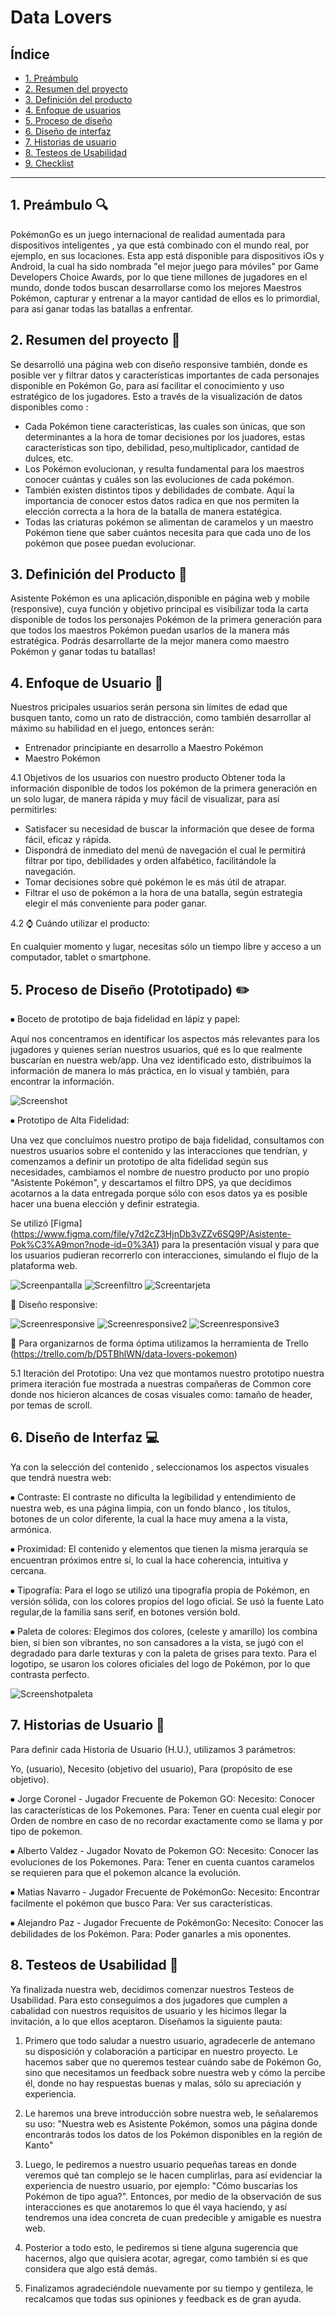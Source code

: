# Data Lovers

## Índice

* [1. Preámbulo](#1-preámbulo)
* [2. Resumen del proyecto](#2-resumen-del-proyecto)
* [3. Definición del producto](#3-definición-del-producto)
* [4. Enfoque de usuarios](#4-enfoque-de-usuarios)
* [5. Proceso de diseño](#5-proceso-de-diseño)
* [6. Diseño de interfaz](#6-diseño-de-interfaz)
* [7. Historias de usuario](#7-historias-de-usuario)
* [8. Testeos de Usabilidad](#8-testeos-de-usabilidad)
* [9. Checklist](#9-checklist)

***

## 1. Preámbulo :mag:

PokémonGo es un juego internacional de realidad aumentada para dispositivos inteligentes , ya que está combinado con el mundo real, por ejemplo, en sus locaciones. Esta app está disponible para dispositivos iOs y Android, la cual ha sido nombrada "el mejor juego para móviles" por Game Developers Choice Awards, por lo que tiene millones de jugadores en el mundo, donde todos buscan desarrollarse como los mejores Maestros Pokémon, capturar y entrenar a la mayor cantidad de ellos es lo primordial, para así ganar todas las batallas a enfrentar.

## 2. Resumen del proyecto :pencil:

Se desarrolló una página web con diseño responsive también, donde es posible ver y filtrar datos y características importantes de cada personajes disponible en Pokémon Go, para así facilitar el conocimiento y uso estratégico de los jugadores. Esto a través de la visualización  de datos disponibles como : 
- Cada Pokémon tiene características, las cuales son únicas, que son determinantes a la hora de tomar decisiones por los juadores, estas características son tipo, debilidad, peso,multiplicador, cantidad de dulces, etc.
- Los Pokémon evolucionan, y resulta fundamental para los maestros conocer cuántas y cuáles son las evoluciones de cada pokémon.
- También existen distintos tipos y debilidades de combate. Aquí la importancia de conocer estos datos radica en que nos permiten la elección correcta a la hora de la batalla de manera estatégica.
- Todas las criaturas pokémon se alimentan de caramelos y un maestro Pokémon tiene que saber cuántos necesita para que cada uno de los pokémon que posee puedan evolucionar.


## 3. Definición del Producto :pencil:

Asistente Pokémon es una aplicación,disponible en página web y mobile (responsive), cuya función y objetivo principal es visibilizar toda la carta disponible de todos los personajes Pokémon de la primera generación para que todos los maestros Pokémon puedan usarlos de la manera más estratégica.
Podrás desarrollarte de la mejor manera como maestro Pokémon y ganar todas tu batallas!


## 4. Enfoque de Usuario :busts_in_silhouette:

Nuestros pricipales usuarios serán persona sin límites de edad que busquen tanto, como un rato de distracción, como también desarrollar al máximo su habilidad en el juego, entonces serán:

- Entrenador principiante en desarrollo a Maestro Pokémon
- Maestro Pokémon

4.1 Objetivos de los usuarios con nuestro producto
Obtener toda la información disponible de todos los pokémon de la primera generación en un solo lugar, de manera rápida y muy fácil de visualizar, para así permitirles:

- Satisfacer su necesidad de buscar la información que desee de forma fácil, eficaz y rápida.
- Dispondrá de inmediato del menú de navegación el cual le permitirá filtrar por tipo, debilidades y orden alfabético, facilitándole la navegación.
- Tomar decisiones sobre qué pokémon le es más útil de atrapar.
- Filtrar el uso de pokémon a la hora de una batalla, según estrategia elegir el más conveniente para poder ganar.

4.2 :watch: Cuándo utilizar el producto:

En cualquier momento y lugar, necesitas sólo un tiempo libre y acceso a un computador, tablet o smartphone.


## 5. Proceso de Diseño (Prototipado) :pencil2:


⦁	Boceto de prototipo de baja fidelidad en lápiz y papel:

Aquí nos concentramos en identificar los aspectos más relevantes para los jugadores y quienes serían nuestros usuarios, qué es lo que realmente buscarían en nuestra web/app. Una vez identificado esto, distribuímos la información de manera lo más práctica, en lo visual y también, para encontrar la información.

![Screenshot](img_readme/baja.jpg)

⦁	Prototipo de Alta Fidelidad:

Una vez que concluímos nuestro protipo de baja fidelidad, consultamos con nuestros usuarios sobre el contenido y las interacciones que tendrían, y comenzamos a definir un prototipo de alta fidelidad según sus necesidades, cambiamos el nombre de nuestro producto por uno propio "Asistente Pokémon", y descartamos el filtro DPS, ya que decidimos acotarnos a la data entregada porque sólo con esos datos ya es posible hacer una buena elección y definir estrategia.

Se utilizó [Figma] (https://www.figma.com/file/y7d2cZ3HjnDb3vZZv6SQ9P/Asistente-Pok%C3%A9mon?node-id=0%3A1) para la presentación visual y para que los usuarios pudieran recorrerlo con interacciones, simulando el flujo de la plataforma web.

![Screenpantalla](img_readme/primera-pantalla.jpg)
![Screenfiltro](img_readme/filtro.jpg)
![Screentarjeta](img_readme/tarjeta.jpg)

:iphone: Diseño responsive:

![Screenresponsive](img_readme/res1.PNG)
![Screenresponsive2](img_readme/res2.PNG)
![Screenresponsive3](img_readme/res3.PNG)

:bookmark_tabs: Para organizarnos de forma óptima utilizamos la herramienta de Trello (https://trello.com/b/D5TBhlWN/data-lovers-pokemon)


5.1 Iteración del Prototipo: Una vez que montamos nuestro prototipo nuestra primera iteración fue mostrada a nuestras compañeras de Common core donde nos hicieron alcances de cosas visuales como: tamaño de header, por temas de scroll.


## 6. Diseño de Interfaz :computer:

Ya con la selección del contenido , seleccionamos los aspectos visuales que tendrá nuestra web:

⦁	Contraste: El contraste no dificulta la legibilidad y entendimiento de nuestra web, es una página limpia, con un fondo blanco , los títulos, botones de un color diferente, la cual la hace muy amena a la vista, armónica.

⦁	Proximidad: El contenido y elementos que tienen la misma jerarquía se encuentran próximos entre sí, lo cual la hace coherencia, intuitiva y cercana.

⦁	Tipografía: Para el logo se utilizó una tipografía propia de Pokémon, en versión sólida, con los colores propios del logo oficial. Se usó la fuente Lato regular,de la familia sans serif, en botones versión bold.

⦁	Paleta de colores: Elegimos dos colores, (celeste y amarillo) los combina bien, si bien son vibrantes, no son cansadores a la vista, se jugó con el degradado para darle texturas y con la paleta de grises para texto. Para el logotipo, se usaron los colores oficiales del logo de Pokémon, por lo que contrasta perfecto.

![Screenshotpaleta](img_readme/paleta.jpg)

## 7. Historias de Usuario :busts_in_silhouette:

Para definir cada Historia de Usuario (H.U.), utilizamos 3 parámetros:

Yo, (usuario), Necesito (objetivo del usuario), Para (propósito de ese objetivo).

⦁	Jorge Coronel - Jugador Frecuente de Pokemon GO:
Necesito: Conocer las características de los Pokemones.
Para: Tener en cuenta cual elegir por Orden de nombre en caso de no recordar exactamente como se llama y por tipo de pokemon.

⦁	Alberto Valdez - Jugador Novato de Pokemon GO:
Necesito: Conocer las evoluciones de los Pokemones.
Para: Tener en cuenta cuantos caramelos se requieren para que el pokemon alcance la evolución.

⦁	Matias Navarro - Jugador Frecuente de PokémonGo:
Necesito: Encontrar facilmente el pokémon que busco
Para: Ver sus características.

⦁	Alejandro Paz - Jugador Frecuente de PokémonGo:
Necesito: Conocer las debilidades de los Pokémon.
Para: Poder ganarles a mis oponentes.

## 8. Testeos de Usabilidad :busts_in_silhouette:

Ya finalizada nuestra web, decidimos comenzar nuestros Testeos de Usabilidad. Para esto conseguimos a dos jugadores que cumplen a cabalidad con nuestros requisitos de usuario y les hicimos llegar la invitación, a lo que ellos aceptaron. Diseñamos la  siguiente pauta:

1) Primero que todo saludar a nuestro usuario, agradecerle de antemano su disposición y colaboración a participar en nuestro proyecto.  Le hacemos saber que no queremos testear cuándo sabe de Pokémon Go, sino que necesitamos un feedback sobre nuestra web y cómo la percibe él, donde no hay respuestas buenas y malas, sólo su apreciación y experiencia.

2) Le haremos una breve introducción sobre nuestra web, le señalaremos su uso: "Nuestra web es Asistente Pokémon, somos una página donde encontrarás todos los datos de los Pokémon disponibles en la región de Kanto"

3) Luego, le pediremos a nuestro usuario pequeñas tareas en donde veremos qué tan complejo se le hacen cumplirlas, para así evidenciar la experiencia de nuestro usuario, por ejemplo: "Cómo buscarías los Pokémon de tipo agua?". Entonces, por medio de la observación de sus interacciones es que anotaremos lo que él vaya haciendo, y así tendremos una idea concreta de cuan predecible y amigable es nuestra web.

4) Posterior a todo esto, le pediremos si tiene alguna sugerencia que hacernos, algo que quisiera acotar, agregar, como también si es que considera que algo está demás.

5) Finalizamos agradeciéndole nuevamente por su tiempo y gentileza, le recalcamos que todas sus opiniones y feedback es de gran ayuda.
